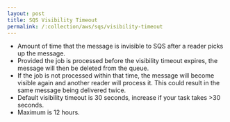 ```yaml
---
layout: post
title: SQS Visibility Timeout
permalink: /:collection/aws/sqs/visibility-timeout
---
```


- Amount of time that the message is invisible to SQS after a reader picks up the message.
- Provided the job is processed before the visibility timeout expires, the message will then be deleted from the queue.
- If the job is not processed within that time, the message will become visible again and another reader will process it. This could result in the same message being delivered twice.
- Default visibility timeout is 30 seconds, increase if your task takes >30 seconds.
- Maximum is 12 hours.
